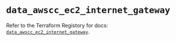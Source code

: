 # `data_awscc_ec2_internet_gateway`

Refer to the Terraform Registory for docs: [`data_awscc_ec2_internet_gateway`](https://registry.terraform.io/providers/hashicorp/awscc/0.70.0/docs/data-sources/ec2_internet_gateway).
